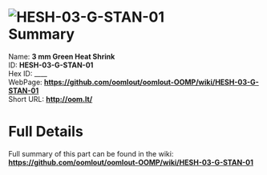 
![HESH-03-G-STAN-01](https://github.com/oomlout/oomlout-OOMP/blob/master/parts/HESH-03-G-STAN-01/HESH-03-G-STAN-01_420.jpg)   
Summary
=================
  
Name: __3 mm Green Heat Shrink__    
ID: __HESH-03-G-STAN-01__   
Hex ID: ____   
WebPage: __https://github.com/oomlout/oomlout-OOMP/wiki/HESH-03-G-STAN-01__   
Short URL: __http://oom.lt/__   

Full Details
==========================
Full summary of this part can be found in the wiki:   
__https://github.com/oomlout/oomlout-OOMP/wiki/HESH-03-G-STAN-01__    

